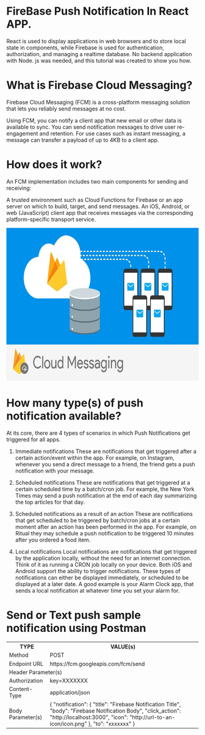 # FireBase Push Notification In React APP.
React is used to display applications in web browsers and to store local state in components, while Firebase is used for authentication, authorization, and managing a realtime database. No backend application with Node. js was needed, and this tutorial was created to show you how.

#  What is Firebase Cloud Messaging?
Firebase Cloud Messaging (FCM) is a cross-platform messaging solution that lets you reliably send messages at no cost.

Using FCM, you can notify a client app that new email or other data is available to sync. You can send notification messages to drive user re-engagement and retention. For use cases such as instant messaging, a message can transfer a payload of up to 4KB to a client app.

# How does it work?
An FCM implementation includes two main components for sending and receiving:

A trusted environment such as Cloud Functions for Firebase or an app server on which to build, target, and send messages.
An iOS, Android, or web (JavaScript) client app that receives messages via the corresponding platform-specific transport service.

<p align="center"><img height="400" src="https://raw.githubusercontent.com/ankitkanojia/firebase-react/development/firebase.jpg" alt="firebase-work" /></p>

# How many type(s) of push notification available?
At its core, there are 4 types of scenarios in which Push Notifications get triggered for all apps.
1. Immediate notifications
These are notifications that get triggered after a certain action/event within the app. For example, on Instagram, whenever you send a direct message to a friend, the friend gets a push notification with your message.

2. Scheduled notifications
These are notifications that get triggered at a certain scheduled time by a batch/cron job. For example, the New York Times may send a push notification at the end of each day summarizing the top articles for that day.

3. Scheduled notifications as a result of an action
These are notifications that get scheduled to be triggered by batch/cron jobs at a certain moment after an action has been performed in the app. For example, on Ritual they may schedule a push notification to be triggered 10 minutes after you ordered a food item.

4. Local notifications
Local notifications are notifications that get triggered by the application locally, without the need for an internet connection. Think of it as running a CRON job locally on your device. Both iOS and Android support the ability to trigger notifications. These types of notifications can either be displayed immediately, or scheduled to be displayed at a later date. A good example is your Alarm Clock app, that sends a local notification at whatever time you set your alarm for.

# Send or Text push sample notification using Postman
<table>
    <tr>
        <th>TYPE</th>
        <th>VALUE(s)</th>
    </tr>
    <tr>
        <td>Method</td>
        <td>POST</td>
    </tr>
    <tr>
        <td>Endpoint URL</td>
        <td>https://fcm.googleapis.com/fcm/send</td>
    </tr>
    <tr>
        <td colspan="2">Header Parameter(s)</td>
    </tr>
    <tr>
        <td>Authorization</td>
        <td>key=XXXXXXX</td>
    </tr>
    <tr>
        <td>Content-Type</td>
        <td>application/json</td>
    </tr>
    <tr>
        <td>Body Parameter(s)</td>
        <td>
            {
                "notification": {
                "title": "Firebase Notification Title",
                    "body": "Firebase Notification Body",
                    "click_action": "http://localhost:3000",
                    "icon": "http://url-to-an-icon/icon.png"
                },
                "to": "xxxxxxx"
        }</td>
    </tr>
</table>
